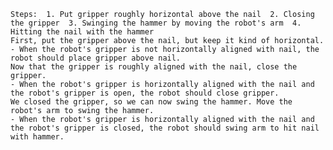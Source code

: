 
    Steps:  1. Put gripper roughly horizontal above the nail  2. Closing the gripper  3. Swinging the hammer by moving the robot's arm  4. Hitting the nail with the hammer
    First, put the gripper above the nail, but keep it kind of horizontal.
    - When the robot's gripper is not horizontally aligned with nail, the robot should place gripper above nail.
    Now that the gripper is roughly aligned with the nail, close the gripper.
    - When the robot's gripper is horizontally aligned with the nail and the robot's gripper is open, the robot should close gripper.
    We closed the gripper, so we can now swing the hammer. Move the robot's arm to swing the hammer.
    - When the robot's gripper is horizontally aligned with the nail and the robot's gripper is closed, the robot should swing arm to hit nail with hammer.